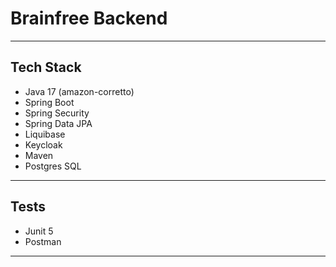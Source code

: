 # Brainfree Backend

---

## Tech Stack

* Java 17 (amazon-corretto)
* Spring Boot
* Spring Security
* Spring Data JPA
* Liquibase
* Keycloak
* Maven
* Postgres SQL

---

## Tests

- Junit 5
- Postman

---
